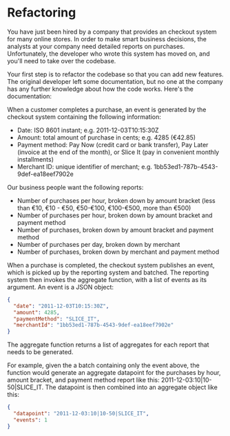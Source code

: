 # Refactoring

You have just been hired by a company that provides an checkout system for many online stores. In order to make smart business decisions, the analysts at your company need detailed reports on purchases. Unfortunately, the developer who wrote this system has moved on, and you'll need to take over the codebase.

Your first step is to refactor the codebase so that you can add new features. The original developer left some documentation, but no one at the company has any further knowledge about how the code works. Here's the documentation:

When a customer completes a purchase, an event is generated by the checkout system containing the following information:

- Date: ISO 8601 instant; e.g. 2011-12-03T10:15:30Z
- Amount: total amount of purchase in cents; e.g. 4285 (€42.85)
- Payment method: Pay Now (credit card or bank transfer), Pay Later (invoice at the end of the month), or Slice It (pay in convenient monthly installments)
- Merchant ID: unique identifier of merchant; e.g. 1bb53ed1-787b-4543-9def-ea18eef7902e

Our business people want the following reports:

- Number of purchases per hour, broken down by amount bracket (less than €10, €10 - €50, €50-€100, €100-€500, more than €500)
- Number of purchases per hour, broken down by amount bracket and payment method
- Number of purchases, broken down by amount bracket and payment method
- Number of purchases per day, broken down by merchant
- Number of purchases, broken down by merchant and payment method

When a purchase is completed, the checkout system publishes an event, which is picked up by the reporting system and batched. The reporting system then invokes the aggregate function, with a list of events as its argument. An event is a JSON object:

```json
{
  "date": "2011-12-03T10:15:30Z",
  "amount": 4285,
  "paymentMethod": "SLICE_IT",
  "merchantId": "1bb53ed1-787b-4543-9def-ea18eef7902e"
}
```

The aggregate function returns a list of aggregates for each report that needs to be generated.

For example, given the a batch containing only the event above, the function would generate an aggregate datapoint for the purchases by hour, amount bracket, and payment method report like this: 2011-12-03:10|10-50|SLICE_IT. The datapoint is then combined into an aggregate object like this:

```json
{
  "datapoint": "2011-12-03:10|10-50|SLICE_IT",
  "events": 1
}
```
